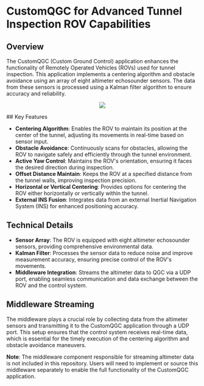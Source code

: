 # CustomQGC for Advanced Tunnel Inspection ROV Capabilities

## Overview

The CustomQGC (Custom Ground Control) application enhances the functionality of Remotely Operated Vehicles (ROVs) used for tunnel inspection. This application implements a centering algorithm and obstacle avoidance using an array of eight altimeter echosounder sensors. The data from these sensors is processed using a Kalman filter algorithm to ensure accuracy and reliability.

<p align="center">
  <img src="CustomQGC.PNG">
</p>
## Key Features

- **Centering Algorithm**: Enables the ROV to maintain its position at the center of the tunnel, adjusting its movements in real-time based on sensor input.
- **Obstacle Avoidance**: Continuously scans for obstacles, allowing the ROV to navigate safely and efficiently through the tunnel environment.
- **Active Yaw Control**: Maintains the ROV's orientation, ensuring it faces the desired direction during inspection.
- **Offset Distance Maintain**: Keeps the ROV at a specified distance from the tunnel walls, improving inspection precision.
- **Horizontal or Vertical Centering**: Provides options for centering the ROV either horizontally or vertically within the tunnel.
- **External INS Fusion**: Integrates data from an external Inertial Navigation System (INS) for enhanced positioning accuracy.

## Technical Details

- **Sensor Array**: The ROV is equipped with eight altimeter echosounder sensors, providing comprehensive environmental data.
- **Kalman Filter**: Processes the sensor data to reduce noise and improve measurement accuracy, ensuring precise control of the ROV's movements.
- **Middleware Integration**: Streams the altimeter data to QGC via a UDP port, enabling seamless communication and data exchange between the ROV and the control system.

## Middleware Streaming

The middleware plays a crucial role by collecting data from the altimeter sensors and transmitting it to the CustomQGC application through a UDP port. This setup ensures that the control system receives real-time data, which is essential for the timely execution of the centering algorithm and obstacle avoidance maneuvers.

**Note**: The middleware component responsible for streaming altimeter data is not included in this repository. Users will need to implement or source this middleware separately to enable the full functionality of the CustomQGC application.

